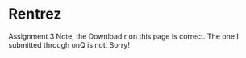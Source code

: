 # Rentrez
Assignment 3
Note, the Download.r on this page is correct. The one I submitted through onQ is not.
Sorry!
